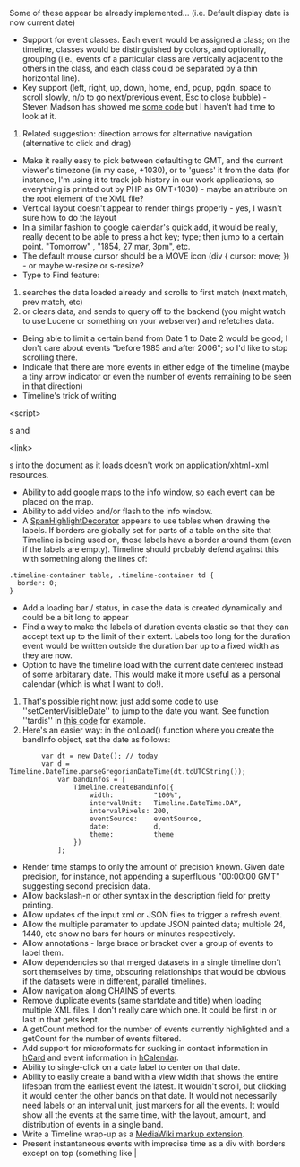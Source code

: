 Some of these appear be already implemented... (i.e. Default display date is now current date)

  * Support for event classes. Each event would be assigned a class; on the timeline, classes would be distinguished by colors, and optionally, grouping (i.e., events of a particular class are vertically adjacent to the others in the class, and each class could be separated by a thin horizontal line).
  * Key support (left, right, up, down, home, end, pgup, pgdn, space to scroll slowly, n/p to go next/previous event, Esc to close bubble) - Steven Madson has showed me [some code](http://smadson.net/timeline/) but I haven't had time to look at it.
  1. Related suggestion: direction arrows for alternative navigation (alternative to click and drag)
  * Make it really easy to pick between defaulting to GMT, and the current viewer's timezone (in my case, +1030), or to 'guess' it from the data (for instance, I'm using it to track job history in our work applications, so everything is printed out by PHP as GMT+1030) - maybe an attribute on the root element of the XML file?
  * Vertical layout doesn't appear to render things properly - yes, I wasn't sure how to do the layout
  * In a similar fashion to google calendar's quick add, it would be really, really decent to be able to press a hot key; type; then jump to a certain point. "Tomorrow" , "1854, 27 mar, 3pm", etc.
  * The default mouse cursor should be a MOVE icon (div { cursor: move; }) - or maybe w-resize or s-resize?
  * Type to Find feature:
  1. searches the data loaded already and scrolls to first match (next match, prev match, etc)
  1. or clears data, and sends to query off to the backend (you might watch to use Lucene or something on your webserver) and refetches data.
  * Being able to limit a certain band from Date 1 to Date 2 would be good; I don't care about events "before 1985 and after 2006"; so I'd like to stop scrolling there.
  * Indicate that there are more events in either edge of the timeline (maybe a tiny arrow indicator or even the number of events remaining to be seen in that direction)
  * Timeline's trick of writing 

&lt;script&gt;

s and 

&lt;link&gt;

s into the document as it loads doesn't work on application/xhtml+xml resources.
  * Ability to add google maps to the info window, so each event can be placed on the map.
  * Ability to add video and/or flash to the info window.
  * A [SpanHighlightDecorator](SpanHighlightDecoratorClass.md) appears to use tables when drawing the labels. If borders are globally set for parts of a table on the site that Timeline is being used on, those labels have a border around them (even if the labels are empty). Timeline should probably defend against this with something along the lines of:
```
.timeline-container table, .timeline-container td {
  border: 0;
}
```
  * Add a loading bar / status, in case the data is created dynamically and could be a bit long to appear
  * Find a way to make the labels of duration events elastic so that they can accept text up to the limit of their extent. Labels too long for the duration event would be written outside the duration bar up to a fixed width as they are now.
  * Option to have the timeline load with the current date centered instead of some arbitarary date. This would make it more useful as a personal calendar (which is what I want to do!).
  1. That's possible right now: just add some code to use ''setCenterVisibleDate'' to jump to the date you want. See function ''tardis'' in [this code](http://www.astronomer.me.uk/logs/by-timeline/log-timeline.js) for example.
  1. Here's an easier way: in the onLoad() function where you create the bandInfo object, set the date as follows:
```
	    var dt = new Date(); // today
	    var d = Timeline.DateTime.parseGregorianDateTime(dt.toUTCString());
            var bandInfos = [
                Timeline.createBandInfo({
                    width:          "100%", 
                    intervalUnit:   Timeline.DateTime.DAY, 
                    intervalPixels: 200,
                    eventSource:    eventSource,
                    date:           d,
                    theme:          theme
                })
            ];
```

  * Render time stamps to only the amount of precision known. Given date precision, for instance, not appending a superfluous "00:00:00 GMT" suggesting second precision data.
  * Allow backslash-n or other syntax in the description field for pretty printing.
  * Allow updates of the input xml or JSON files to trigger a refresh event.
  * Allow the multiple paramater to update JSON painted data; multiple 24, 1440, etc show no bars for  hours or minutes respectively.
  * Allow annotations - large brace or bracket over a group of events to label them.
  * Allow dependencies so that merged datasets in a single timeline don't sort themselves by time, obscuring relationships that would be obvious if the datasets were in different, parallel timelines.
  * Allow navigation along CHAINS of events.
  * Remove duplicate events (same startdate and title) when loading multiple XML files. I don't really care which one. It could be first in or last in that gets kept.
  * A getCount method for the number of events currently highlighted and a getCount for the number of events filtered.
  * Add support for microformats for sucking in contact information in [hCard](http://microformats.org/wiki/hcard) and event information in [hCalendar](http://microformats.org/wiki/hcalendar).
  * Ability to single-click on a date label to center on that date.
  * Ability to easily create a band with a view width that shows the entire lifespan from the earliest event the latest.  It wouldn't scroll, but clicking it would center the other bands on that date.  It would not necessarily need labels or an interval unit, just markers for all the events.  It would show all the events at the same time, with the layout, amount, and distribution of events in a single band.
  * Write a Timeline wrap-up as a [MediaWiki markup extension](http://meta.wikimedia.org/wiki/Extending_wiki_markup).
  * Present instantaneous events with imprecise time as a div with borders except on top (something like |
